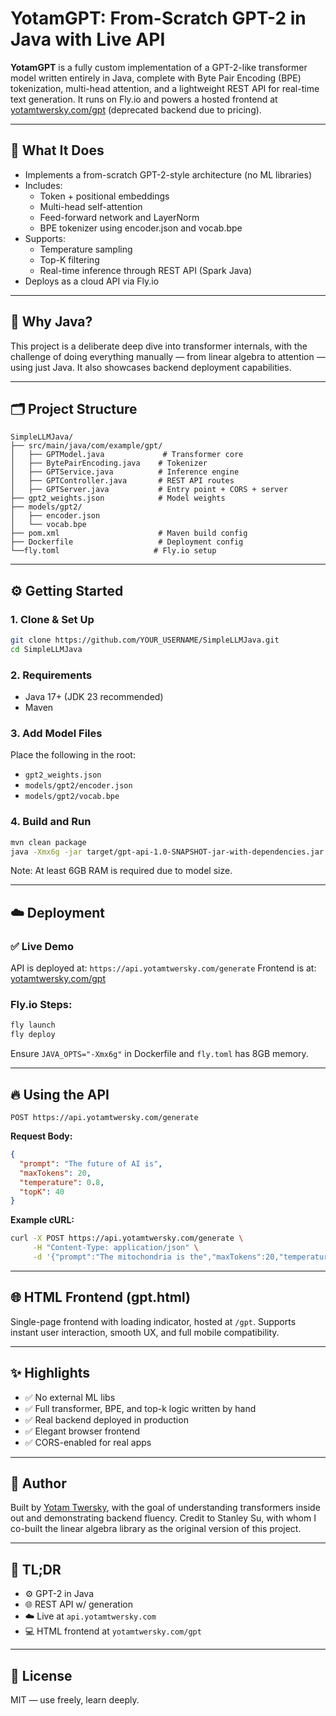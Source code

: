 # YotamGPT: From-Scratch GPT-2 in Java with Live API

**YotamGPT** is a fully custom implementation of a GPT-2-like transformer model written entirely in Java, complete with Byte Pair Encoding (BPE) tokenization, multi-head attention, and a lightweight REST API for real-time text generation. It runs on Fly.io and powers a hosted frontend at [yotamtwersky.com/gpt](https://yotamtwersky.com/gpt) (deprecated backend due to pricing).

---

## 🚀 What It Does

- Implements a from-scratch GPT-2-style architecture (no ML libraries)
- Includes:
  - Token + positional embeddings
  - Multi-head self-attention
  - Feed-forward network and LayerNorm
  - BPE tokenizer using encoder.json and vocab.bpe
- Supports:
  - Temperature sampling
  - Top-K filtering
  - Real-time inference through REST API (Spark Java)
- Deploys as a cloud API via Fly.io

---

## 🧠 Why Java?
This project is a deliberate deep dive into transformer internals, with the challenge of doing everything manually — from linear algebra to attention — using just Java. It also showcases backend deployment capabilities.

---

## 🗂 Project Structure
```
SimpleLLMJava/
├── src/main/java/com/example/gpt/
│   ├── GPTModel.java             # Transformer core
│   ├── BytePairEncoding.java    # Tokenizer
│   ├── GPTService.java          # Inference engine
│   ├── GPTController.java       # REST API routes
│   ├── GPTServer.java           # Entry point + CORS + server
├── gpt2_weights.json            # Model weights
├── models/gpt2/
│   ├── encoder.json
│   └── vocab.bpe
├── pom.xml                      # Maven build config
├── Dockerfile                   # Deployment config
└──fly.toml                     # Fly.io setup
```

---

## ⚙️ Getting Started

### 1. Clone & Set Up
```bash
git clone https://github.com/YOUR_USERNAME/SimpleLLMJava.git
cd SimpleLLMJava
```

### 2. Requirements
- Java 17+ (JDK 23 recommended)
- Maven

### 3. Add Model Files
Place the following in the root:
- `gpt2_weights.json`
- `models/gpt2/encoder.json`
- `models/gpt2/vocab.bpe`

### 4. Build and Run
```bash
mvn clean package
java -Xmx6g -jar target/gpt-api-1.0-SNAPSHOT-jar-with-dependencies.jar
```

Note: At least 6GB RAM is required due to model size.

---

## ☁️ Deployment

### ✅ Live Demo
API is deployed at: `https://api.yotamtwersky.com/generate`
Frontend is at: [yotamtwersky.com/gpt](https://yotamtwersky.com/gpt)

### Fly.io Steps:
```bash
fly launch
fly deploy
```
Ensure `JAVA_OPTS="-Xmx6g"` in Dockerfile and `fly.toml` has 8GB memory.

---

## 🔥 Using the API

```
POST https://api.yotamtwersky.com/generate
```

**Request Body:**
```json
{
  "prompt": "The future of AI is",
  "maxTokens": 20,
  "temperature": 0.8,
  "topK": 40
}
```

**Example cURL:**
```bash
curl -X POST https://api.yotamtwersky.com/generate \
     -H "Content-Type: application/json" \
     -d '{"prompt":"The mitochondria is the","maxTokens":20,"temperature":0.9,"topK":40}'
```

---

## 🌐 HTML Frontend (gpt.html)
Single-page frontend with loading indicator, hosted at `/gpt`. 
Supports instant user interaction, smooth UX, and full mobile compatibility.

---

## ✨ Highlights
- ✅ No external ML libs
- ✅ Full transformer, BPE, and top-k logic written by hand
- ✅ Real backend deployed in production
- ✅ Elegant browser frontend
- ✅ CORS-enabled for real apps

---

## 👤 Author
Built by [Yotam Twersky](https://yotamtwersky.com), with the goal of understanding transformers inside out and demonstrating backend fluency.
Credit to Stanley Su, with whom I co-built the linear algebra library as the original version of this project.

---

## 🧵 TL;DR
- ⚙️ GPT-2 in Java
- 🌐 REST API w/ generation
- ☁️ Live at `api.yotamtwersky.com`
- 💻 HTML frontend at `yotamtwersky.com/gpt`

---

## 📎 License
MIT — use freely, learn deeply.
